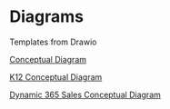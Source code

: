# Diagrams
Templates from Drawio

<a href="https://app.diagrams.net/#G1ahDe3juHlfo6S5HMsJR2SgQfcaztNyku#%7B%22pageId%22%3A%2207fea595-8f29-1299-0266-81d95cde20df%22%7D">Conceptual Diagram</a>

<a href="https://app.diagrams.net/#G1skxHQvk8kPfE_2fOwLmbplp0WHrGKAND#%7B%22pageId%22%3A%22GMOLPkl9Gb46i68ikDFs%22%7D">K12 Conceptual Diagram</a>

<a href="https://app.diagrams.net/#G13I9cBRIDNzpk-smMG2s5RjacbJA07qAw#%7B%22pageId%22%3A%2255eE27mIOmAHDcwvDVop%22%7D">Dynamic 365 Sales Conceptual Diagram</a>
